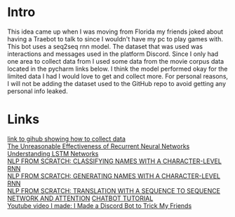 <h1>Intro</h1>
<b1>This idea came up when I was moving from Florida my friends joked about having a Traebot to talk to since I wouldn't have my pc to play games with. 
This bot uses a seq2seq rnn model. The dataset that was used was interactions and messages used in the platform Discord. 
Since I only had one area to collect data from I used some data from the movie corpus data located in the pycharm links below. I think the model performed okay for the limited data I had I would love to get and collect more.
For personal reasons, I will not be adding the dataset used to the GitHub repo to avoid getting any personal info leaked.</b1>

<h1>Links</h1><b1>

[link to gihub showing how to collect data](https://github.com/adeshpande3/Facebook-Messenger-Bot)<br>
[The Unreasonable Effectiveness of Recurrent Neural Networks](https://karpathy.github.io/2015/05/21/rnn-effectiveness/)<br>
[Understanding LSTM Networks](https://colah.github.io/posts/2015-08-Understanding-LSTMs/)<br>
[NLP FROM SCRATCH: CLASSIFYING NAMES WITH A CHARACTER-LEVEL RNN](https://pytorch.org/tutorials/intermediate/char_rnn_classification_tutorial.html)<br>
[NLP FROM SCRATCH: GENERATING NAMES WITH A CHARACTER-LEVEL RNN](https://pytorch.org/tutorials/intermediate/char_rnn_generation_tutorial.html)<br>
[NLP FROM SCRATCH: TRANSLATION WITH A SEQUENCE TO SEQUENCE NETWORK AND ATTENTION](https://pytorch.org/tutorials/intermediate/seq2seq_translation_tutorial.html)
[CHATBOT TUTORIAL](https://pytorch.org/tutorials/beginner/chatbot_tutorial.html)<br>
[Youtube video I made: I Made a Discord Bot to Trick My Friends](https://www.youtube.com/watch?v=a-hna1ZE3nE&t)
</b1>